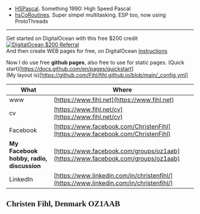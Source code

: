 
- [HSPascal](/HSPascal/). Something 1990: High Speed Pascal
- [hsCoRoutines](/hsCoRoutines/). Super simpel multitasking. ESP too, now using ProtoThreads  


---

Get started on DigitalOcean with this free $200 credit [![DigitalOcean $200 Referral](https://web-platforms.sfo2.cdn.digitaloceanspaces.com/WWW/Badge%202.svg)](https://www.digitalocean.com/?refcode=a01c93af1655&utm_campaign=Referral_Invite&utm_medium=Referral_Program&utm_source=badge)  
And then create WEB pages for free, on DigitalOcean [Instructions](/DigitalOcean/)  

Now I do use free **github pages**, also free to use for static pages. 
(Quick start)[https://docs.github.com/en/pages/quickstart]  
(My layout is)[https://github.com/Fihl/fihl.github.io/blob/main/_config.yml]  

|What|Where|
|-----|---------------|
| www | [https://www.fihl.net](https://www.fihl.net)|
| cv |  [https://www.fihl.net/cv](https://www.fihl.net/cv)|
| Facebook |  [https://www.facebook.com/ChristenFihl](https://www.facebook.com/ChristenFihl)|
| **My Facebook hobby, radio, discussion** |  [https://www.facebook.com/groups/oz1aab](https://www.facebook.com/groups/oz1aab)|
| LinkedIn |  [https://www.linkedin.com/in/christenfihl/](https://www.linkedin.com/in/christenfihl/)|

## <font face="Monotype Corsiva">Christen Fihl, Denmark  OZ1AAB</font>
